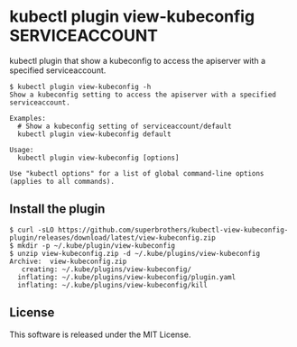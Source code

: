 # kubectl plugin view-kubeconfig SERVICEACCOUNT

kubectl plugin that show a kubeconfig to access the apiserver with a specified serviceaccount.

```
$ kubectl plugin view-kubeconfig -h
Show a kubeconfig setting to access the apiserver with a specified serviceaccount.

Examples:
  # Show a kubeconfig setting of serviceaccount/default
  kubectl plugin view-kubeconfig default

Usage:
  kubectl plugin view-kubeconfig [options]

Use "kubectl options" for a list of global command-line options (applies to all commands).
```

## Install the plugin

```
$ curl -sLO https://github.com/superbrothers/kubectl-view-kubeconfig-plugin/releases/download/latest/view-kubeconfig.zip
$ mkdir -p ~/.kube/plugin/view-kubeconfig
$ unzip view-kubeconfig.zip -d ~/.kube/plugins/view-kubeconfig
Archive:  view-kubeconfig.zip
   creating: ~/.kube/plugins/view-kubeconfig/
  inflating: ~/.kube/plugins/view-kubeconfig/plugin.yaml
  inflating: ~/.kube/plugins/view-kubeconfig/kill
```

## License

This software is released under the MIT License.
